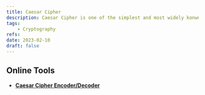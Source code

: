 ```yaml
---
title: Caesar Cipher
description: Caesar Cipher is one of the simplest and most widely konwn encryption techniques.
tags:
    - Cryptography
refs:
date: 2023-02-10
draft: false
---
```


## Online Tools

- **[Caesar Cipher Encoder/Decoder](https://www.dcode.fr/caesar-cipher)**

